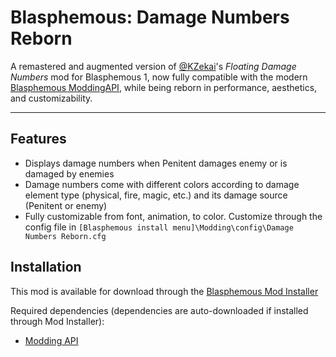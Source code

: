 # Blasphemous: Damage Numbers Reborn
A remastered and augmented version of [@KZekai](https://next.nexusmods.com/profile/KZekai/mods "Kein's NexusMods home page")'s _Floating Damage Numbers_ mod for Blasphemous 1, now fully compatible with the modern [Blasphemous ModdingAPI](https://github.com/brandenEK/Blasphemous.ModdingAPI), while being reborn in performance, aesthetics, and customizability.

----

## Features

- Displays damage numbers when Penitent damages enemy or is damaged by enemies
- Damage numbers come with different colors according to damage element type (physical, fire, magic, etc.) and its damage source (Penitent or enemy)
- Fully customizable from font, animation, to color. Customize through the config file in `[Blasphemous install menu]\Modding\config\Damage Numbers Reborn.cfg`

## Installation

This mod is available for download through the [Blasphemous Mod Installer](https://github.com/BrandenEK/Blasphemous.Modding.Installer)

Required dependencies (dependencies are auto-downloaded if installed through Mod Installer):
- [Modding API](https://github.com/BrandenEK/Blasphemous.ModdingAPI)